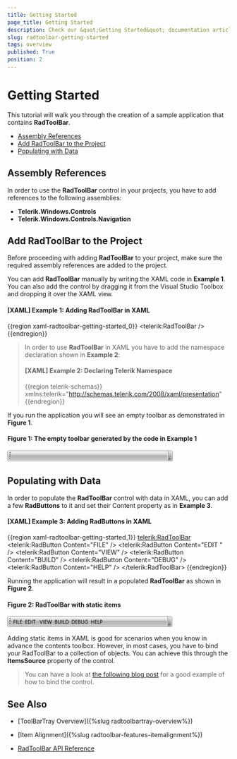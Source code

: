 ```yaml
---
title: Getting Started
page_title: Getting Started
description: Check our &quot;Getting Started&quot; documentation article for the RadToolBar WPF control.
slug: radtoolbar-getting-started
tags: overview
published: True
position: 2
---
```


# Getting Started

This tutorial will walk you through the creation of a sample application that contains __RadToolBar__. 

* [Assembly References](#assembly-references)
* [Add RadToolBar to the Project](#add-radtoolbar-to-the-project)
* [Populating with Data](#populating-with-data)

## Assembly References

In order to use the __RadToolBar__ control in your projects, you have to add references to the following assemblies:			

* __Telerik.Windows.Controls__
* __Telerik.Windows.Controls.Navigation__

## Add RadToolBar to the Project

Before proceeding with adding __RadToolBar__ to your project, make sure the required assembly references are added to the project. 

You can add __RadToolBar__ manually by writing the XAML code in __Example 1__. You can also add the control by dragging it from the Visual Studio Toolbox and dropping it over the XAML view.

#### __[XAML] Example 1: Adding RadToolBar in XAML__

{{region xaml-radtoolbar-getting-started_0}}
	<telerik:RadToolBar />
{{endregion}}


>In order to use __RadToolBar__ in XAML you have to add the namespace declaration shown in __Example 2__:
>#### __[XAML] Example 2: Declaring Telerik Namespace__
>{{region telerik-schemas}}
>    xmlns:telerik="http://schemas.telerik.com/2008/xaml/presentation"
>{{endregion}}

If you run the application you will see an empty toolbar as demonstrated in __Figure 1__. 

#### __Figure 1: The empty toolbar generated by the code in Example 1__

![Empty RadToolBar](images/empty-toolbar.png)

## Populating with Data

In order to populate the __RadToolBar__ control with data in XAML, you can add a few __RadButtons__ to it and set their Content property as in __Example 3__.

#### __[XAML] Example 3: Adding RadButtons in XAML__

{{region xaml-radtoolbar-getting-started_1}}
	<telerik:RadToolBar>
		<telerik:RadButton Content="FILE" />
		<telerik:RadButton Content="EDIT " />
		<telerik:RadButton Content="VIEW" />
		<telerik:RadButton Content="BUILD" />
		<telerik:RadButton Content="DEBUG" />
		<telerik:RadButton Content="HELP" />
	</telerik:RadToolBar>
{{endregion}}

Running the application will result in a populated __RadToolBar__ as shown in __Figure 2__.

#### __Figure 2: RadToolBar with static items__

![Populated RadToolBar](images/populated-toolbox.png)

Adding static items in XAML is good for scenarios when you know in advance the contents toolbox. However, in most cases, you have to bind your RadToolBar to a collection of objects. You can achieve this through the **ItemsSource** property of the control.

>You can have a look at [the following blog post](http://www.telerik.com/blogs/how-to-databind-telerik-s-toolbar) for a good example of how to bind the control.

## See Also

 * [ToolBarTray Overview]({%slug radtoolbartray-overview%})

 * [Item Alignment]({%slug radtoolbar-features-itemalignment%})

 * [RadToolBar API Reference](https://docs.telerik.com/devtools/wpf/api/telerik.windows.controls.radtoolbar)